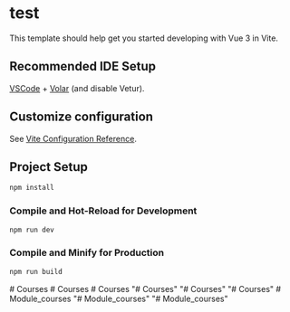 # test

This template should help get you started developing with Vue 3 in Vite.

## Recommended IDE Setup

[VSCode](https://code.visualstudio.com/) + [Volar](https://marketplace.visualstudio.com/items?itemName=Vue.volar) (and disable Vetur).

## Customize configuration

See [Vite Configuration Reference](https://vite.dev/config/).

## Project Setup

```sh
npm install
```

### Compile and Hot-Reload for Development

```sh
npm run dev
```

### Compile and Minify for Production

```sh
npm run build
```
#   C o u r s e s  
 #   C o u r s e s  
 #   C o u r s e s  
 "# Courses" 
"# Courses" 
"# Courses" 
#   M o d u l e _ c o u r s e s  
 "# Module_courses" 
"# Module_courses" 
